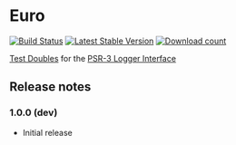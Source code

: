 # Euro

[![Build Status](https://secure.travis-ci.org/wmde/PsrLogTestDoubles.png?branch=master)](http://travis-ci.org/wmde/PsrLogTestDoubles)
[![Latest Stable Version](https://poser.pugx.org/wmde/psr-log-test-doubles/version.png)](https://packagist.org/packages/wmde/psr-log-test-doubles)
[![Download count](https://poser.pugx.org/wmde/psr-log-test-doubles/d/total.png)](https://packagist.org/packages/wmde/psr-log-test-doubles)

[Test Doubles][doubles] for the [PSR-3 Logger Interface][psr3]

## Release notes

### 1.0.0 (dev)

* Initial release

[doubles]: https://en.wikipedia.org/wiki/Test_double
[psr3]: (https://github.com/php-fig/fig-standards/blob/master/accepted/PSR-3-logger-interface.md)